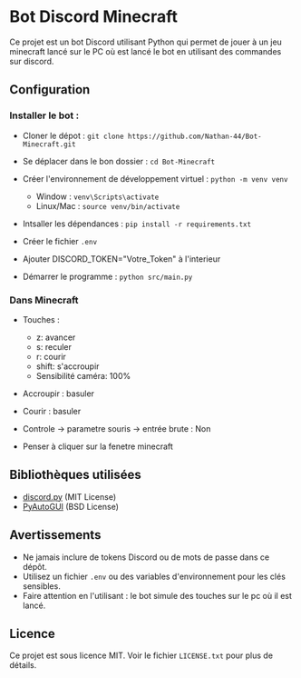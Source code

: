 # Bot Discord Minecraft

Ce projet est un bot Discord utilisant Python qui permet de jouer à un jeu minecraft lancé sur le PC où est lancé le bot en utilisant des commandes sur discord.

## Configuration

### Installer le bot :
- Cloner le dépot : `git clone https://github.com/Nathan-44/Bot-Minecraft.git`
- Se déplacer dans le bon dossier : `cd Bot-Minecraft`

- Créer l'environnement de développement virtuel : `python -m venv venv`
  - Window : `venv\Scripts\activate`
  - Linux/Mac : `source venv/bin/activate`
- Intsaller les dépendances : `pip install -r requirements.txt`

- Créer le fichier `.env`
- Ajouter DISCORD_TOKEN="Votre_Token" à l'interieur
- Démarrer le programme : `python src/main.py`

### Dans Minecraft
- Touches : 
  - z: avancer
  - s: reculer
  - r: courir
  - shift: s'accroupir
  - Sensibilité caméra: 100%

- Accroupir : basuler
- Courir : basuler

- Controle -> parametre souris -> entrée brute : Non

- Penser à cliquer sur la fenetre minecraft

## Bibliothèques utilisées

- [discord.py](https://github.com/Rapptz/discord.py) (MIT License)
- [PyAutoGUI](https://github.com/asweigart/pyautogui) (BSD License)

## Avertissements

- Ne jamais inclure de tokens Discord ou de mots de passe dans ce dépôt.
- Utilisez un fichier `.env` ou des variables d'environnement pour les clés sensibles.
- Faire attention en l'utilisant : le bot simule des touches sur le pc où il est lancé.

## Licence

Ce projet est sous licence MIT. Voir le fichier `LICENSE.txt` pour plus de détails.
